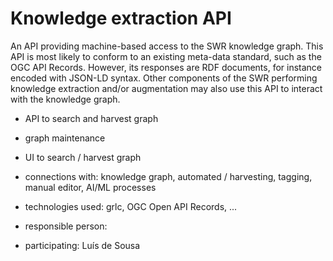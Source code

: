 # Knowledge extraction API

An API providing machine-based access to the SWR knowledge graph. This API is most likely to conform to an existing meta-data standard, such as the OGC API Records. However, its responses are RDF documents, for instance encoded with JSON-LD syntax. Other components of the SWR performing knowledge extraction and/or augmentation may also use this API to interact with the knowledge graph.

- API to search and harvest graph
- graph maintenance
- UI to search / harvest graph

- connections with: knowledge graph, automated / harvesting, tagging, manual editor, AI/ML processes
- technologies used: grlc, OGC Open API Records, ...
- responsible person:
- participating: Luís de Sousa
